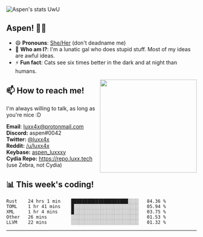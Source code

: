 ![Aspen's stats UwU](https://github-readme-stats.vercel.app/api?username=luxxxxy&show_icons=true&theme=onedark)

## Aspen! 🏳️‍⚧️

 - 😄 **Pronouns**: [She/Her](https://www.mypronouns.org/she-her) (don't deadname me)
 - 👩 **Who am I?**: I'm a lunatic gal who does stupid stuff. Most of my ideas are awful ideas.  
 - ⚡ **Fun fact**: <!--START_SECTION:catfact-->Cats see six times better in the dark and at night than humans.<!--END_SECTION:catfact-->
 
<img align="right" src="https://raw.githubusercontent.com/luxxxxy/luxxxxy/master/crab.jpg" width="256px" height="247px" />  

## 📫 How to reach me!
I'm always willing to talk, as long as you're nice :D

**Email**: luxx4x@protonmail.com  
**Discord:** aspen#0042  
**Twitter:** [@luxx4x](https://twitter.com/luxx4x)  
**Reddit:** [/u/luxx4x](https://reddit.com/user/luxx4x/)  
**Keybase:** [aspen_luxxxy](https://keybase.io/aspen_luxxxy)  
**Cydia Repo:** https://repo.luxx.tech (use Zebra, not Cydia)

## 📊 **This week's coding!**
<!--START_SECTION:waka-->
```text
Rust    24 hrs 1 min    █████████████████████░░░░   84.36 % 
TOML    1 hr 41 mins    █░░░░░░░░░░░░░░░░░░░░░░░░   05.94 % 
XML     1 hr 4 mins     █░░░░░░░░░░░░░░░░░░░░░░░░   03.75 % 
Other   26 mins         ░░░░░░░░░░░░░░░░░░░░░░░░░   01.53 % 
LLVM    22 mins         ░░░░░░░░░░░░░░░░░░░░░░░░░   01.32 %
```
<!--END_SECTION:waka-->

-------
